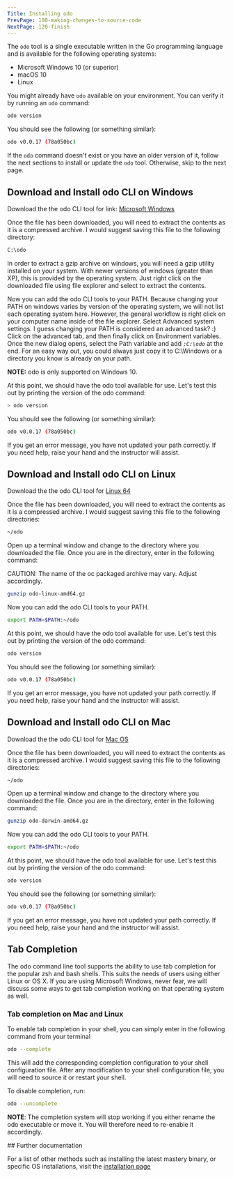 ```yaml
---
Title: Installing odo
PrevPage: 100-making-changes-to-source-code
NextPage: 120-finish
---
```


The `odo` tool is a single executable written in the Go
programming language and is available for the following operating systems:

- Microsoft Windows 10 (or superior)
- macOS 10
- Linux

You might already have `odo` available on your environment. You can verify it by running an `odo` command:

```bash
odo version
```

You should see the following (or something similar):

```bash
odo v0.0.17 (78a050bc)
```

If the `odo` command doesn't exist or you have an older version of it, follow the next sections to install or update the `odo` tool. Otherwise, skip to the next page.

## Download and Install odo CLI on Windows

Download the the odo CLI tool for link: [Microsoft Windows](https://github.com/redhat-developer/odo/releases/download/v0.0.17/odo-windows-amd64.exe.gz)

Once the file has been downloaded, you will need to extract the contents as it
is a compressed archive. I would suggest saving this file to the following directory:

```bash
C:\odo
```

In order to extract a gzip archive on windows, you will need a gzip utility
installed on your system. With newer versions of windows (greater than XP),
this is provided by the operating system. Just right click on the downloaded
file using file explorer and select to extract the contents.

Now you can add the odo CLI tools to your PATH. Because changing your PATH
on windows varies by version of the operating system, we will not list each operating system here.
However, the general workflow is right click on your computer name inside of the file explorer. Select Advanced system settings. I guess changing your PATH is considered an advanced task? :) Click on the advanced tab, and then finally click on Environment variables.
Once the new dialog opens, select the Path variable and add *`;C:\odo`* at
the end. For an easy way out, you could always just copy it to C:\Windows or a
directory you know is already on your path.

__NOTE:__ odo is only supported on Windows 10.

At this point, we should have the odo tool available for use. Let's test this
out by printing the version of the odo command:

```bash
> odo version
```

You should see the following (or something similar):

```bash
odo v0.0.17 (78a050bc)
```

If you get an error message, you have not updated your path correctly. If you
need help, raise your hand and the instructor will assist.

## Download and Install odo CLI on Linux

Download the the odo CLI tool for [Linux 64](https://github.com/redhat-developer/odo/releases/download/v0.0.17/odo-linux-amd64.gz)

Once the file has been downloaded, you will need to extract the contents as it
is a compressed archive. I would suggest saving this file to the following
directories:

```bash
~/odo
```

Open up a terminal window and change to the directory where you downloaded the
file.  Once you are in the directory, enter in the following command:

CAUTION: The name of the oc packaged archive may vary. Adjust accordingly.

```bash
gunzip odo-linux-amd64.gz
```

Now you can add the odo CLI tools to your PATH.

```bash
export PATH=$PATH:~/odo
```

At this point, we should have the odo tool available for use. Let's test this
out by printing the version of the odo command:

```bash
odo version
```

You should see the following (or something similar):

```bash
odo v0.0.17 (78a050bc)
```

If you get an error message, you have not updated your path correctly. If you
need help, raise your hand and the instructor will assist.

## Download and Install odo CLI on Mac

Download the the odo CLI tool for [Mac OS](https://github.com/redhat-developer/odo/releases/download/v0.0.17/odo-darwin-amd64.gz)

Once the file has been downloaded, you will need to extract the contents as it
is a compressed archive. I would suggest saving this file to the following
directories:

```bash
~/odo
```

Open up a terminal window and change to the directory where you downloaded the
file. Once you are in the directory, enter in the following command:

```bash
gunzip odo-darwin-amd64.gz
````

Now you can add the odo CLI tools to your PATH.

```bash
export PATH=$PATH:~/odo
```

At this point, we should have the odo tool available for use. Let's test this
out by printing the version of the odo command:

```bash
odo version
```

You should see the following (or something similar):

```bash
odo v0.0.17 (78a050bc)
```

If you get an error message, you have not updated your path correctly. If you
need help, raise your hand and the instructor will assist.

## Tab Completion

The odo command line tool supports the ability to use tab completion for the popular zsh and bash shells.  This suits the needs of users using either Linux or OS X. If you are using Microsoft Windows, never fear, we will discuss some ways to get tab completion working on that operating system as well.

### Tab completion on Mac and Linux

To enable tab completion in your shell, you can simply enter in the following command from your terminal

```bash
odo --complete
```

This will add the corresponding completion configuration to your shell configuration file. After any modification to your shell configuration file, you will need to source it or restart your shell.

To disable completion, run:

```bash
odo --uncomplete
```

__NOTE__: The completion system will stop working if you either rename the odo executable or move it. You will therefore need to re-enable it accordingly.

## Further documentation

For a list of other methods such as installing the latest mastery binary, or specific OS installations, visit the [installation page](https://github.com/redhat-developer/odo/blob/master/docs/installation.md)